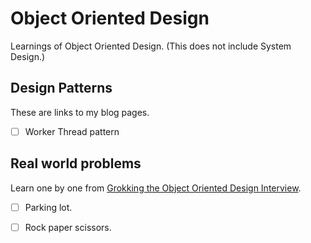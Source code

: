 # Object Oriented Design

Learnings of Object Oriented Design.
(This does not include System Design.)


## Design Patterns
These are links to my blog pages.

- [ ] Worker Thread pattern

## Real world problems
Learn one by one from [Grokking the Object Oriented Design Interview](https://www.educative.io/courses/grokking-the-object-oriented-design-interview).

- [ ] Parking lot.
- [ ] Rock paper scissors.





